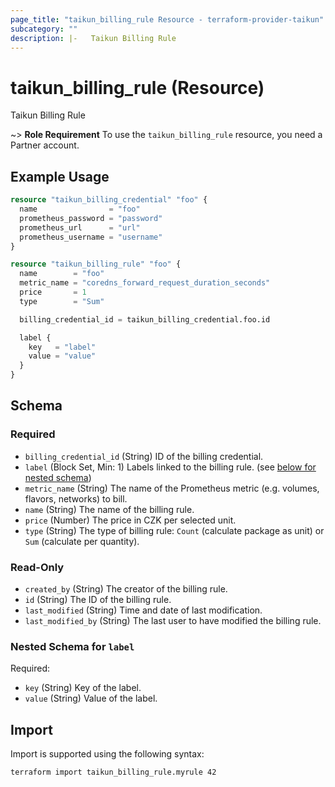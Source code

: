 ```yaml
---
page_title: "taikun_billing_rule Resource - terraform-provider-taikun"
subcategory: ""
description: |-   Taikun Billing Rule
---
```


# taikun_billing_rule (Resource)

Taikun Billing Rule

~> **Role Requirement** To use the `taikun_billing_rule` resource, you need a Partner account.

## Example Usage

```terraform
resource "taikun_billing_credential" "foo" {
  name                = "foo"
  prometheus_password = "password"
  prometheus_url      = "url"
  prometheus_username = "username"
}

resource "taikun_billing_rule" "foo" {
  name        = "foo"
  metric_name = "coredns_forward_request_duration_seconds"
  price       = 1
  type        = "Sum"

  billing_credential_id = taikun_billing_credential.foo.id

  label {
    key   = "label"
    value = "value"
  }
}
```

<!-- schema generated by tfplugindocs -->
## Schema

### Required

- `billing_credential_id` (String) ID of the billing credential.
- `label` (Block Set, Min: 1) Labels linked to the billing rule. (see [below for nested schema](#nestedblock--label))
- `metric_name` (String) The name of the Prometheus metric (e.g. volumes, flavors, networks) to bill.
- `name` (String) The name of the billing rule.
- `price` (Number) The price in CZK per selected unit.
- `type` (String) The type of billing rule: `Count` (calculate package as unit) or `Sum` (calculate per quantity).

### Read-Only

- `created_by` (String) The creator of the billing rule.
- `id` (String) The ID of the billing rule.
- `last_modified` (String) Time and date of last modification.
- `last_modified_by` (String) The last user to have modified the billing rule.

<a id="nestedblock--label"></a>
### Nested Schema for `label`

Required:

- `key` (String) Key of the label.
- `value` (String) Value of the label.

## Import

Import is supported using the following syntax:

```shell
terraform import taikun_billing_rule.myrule 42
```

